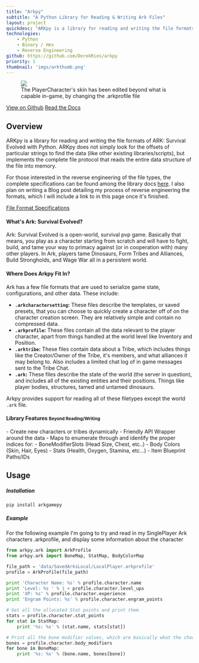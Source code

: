 ```yaml
---
title: "Arkpy"
subtitle: "A Python Library for Reading & Writing Ark Files"
layout: project
quickdesc: "ARKpy is a library for reading and writing the file formats of ARK: Survival Evolved with Python. ARKpy does not simply look for the offsets of particular strings to find the data (like other existing libraries/scripts), but implements the complete file protocol that reads the entire data structure of the file into memory."
technologies:
    - Python
    - Binary / Hex
    - Reverse Engineering
github: https://github.com/DerekRies/arkpy
priority: 1
thumbnail: 'imgs/arkthumb.png'
---
```


<div class="text-center big-figure">
    <figure class="figure">
        <img src="https://cloud.githubusercontent.com/assets/1471991/17155479/1b5b27a6-533a-11e6-84bd-439626d98a67.jpg">
        <figcaption class="figure-caption text-center">The PlayerCharacter's skin has been edited beyond what is capable in-game, by changing the .arkprofile file</figcaption>
        <!-- <img src="https://i.ytimg.com/vi/5fIAPcVdZO8/maxresdefault.jpg"> -->
        <!-- <figcaption class="figure-caption text-center">Players ride their Dinosaurs into combat! Ark: Survival Evolved is an action-adventure survival video game developed by Studio Wildcard.</figcaption> -->
    </figure>
    <a href="{{page.github}}" class="btn btn-lg btn-primary"><i class="fa fa-github"></i> View on Github</a>
    <a href="http://arkpy.readthedocs.io/en/latest/" class="btn btn-lg btn-secondary"><i class="fa fa-book"></i> Read the Docs</a>
</div>
<!-- 
<div class="row">
    <div class="col-md-6 text-center big-figure">
        <figure class="figure">
            <img src="https://cloud.githubusercontent.com/assets/1471991/17155479/1b5b27a6-533a-11e6-84bd-439626d98a67.jpg">
            <figcaption class="figure-caption text-center">The PlayerCharacter's skin has been edited beyond what is capable in-game, by changing the .arkprofile file</figcaption>
        </figure>
    </div>
    <div class="col-md-6 text-center big-figure">
        <figure class="figure">
            <img src="https://cloud.githubusercontent.com/assets/1471991/17155479/1b5b27a6-533a-11e6-84bd-439626d98a67.jpg">
            <figcaption class="figure-caption text-center">The PlayerCharacter's skin has been edited beyond what is capable in-game, by changing the .arkprofile file</figcaption>
        </figure>
    </div>
</div> -->

## Overview

ARKpy is a library for reading and writing the file formats of ARK: Survival Evolved with Python. ARKpy does not simply look for the offsets of particular strings to find the data (like other existing libraries/scripts), but implements the complete file protocol that reads the entire data structure of the file into memory.

For those interested in the reverse engineering of the file types, the complete specifications can be found among the library docs [here](http://arkpy.readthedocs.io/en/latest/formats/). I also plan on writing a Blog post detailing my process of reverse engineering the formats, which I will include a link to in this page once it's finished.

<div class="text-center">
    <a href="http://arkpy.readthedocs.io/en/latest/formats/" class="btn btn-lg btn-secondary"><i class="fa fa-external-link"></i> File Format Specifications</a>
</div>


#### What's Ark: Survival Evolved?

Ark: Survival Evolved is a open-world, survival pvp game. Basically that means, you play as a character starting from scratch and will have to fight, build, and tame your way to primacy against (or in cooperation with) many other players. In Ark, players tame Dinosaurs, Form Tribes and Alliances, Build Strongholds, and Wage War all in a persistent world.

#### Where Does Arkpy Fit In?

Ark has a few file formats that are used to serialize game state, configurations, and other data. These include:
 - **`.arkcharactersetting`:** These files describe the templates, or saved presets, that you can choose to quickly create a character off of on the character creation screen. They are relatively simple and contain no compressed data.
 - **`.arkprofile`:** These files contain all the data relevant to the player character, apart from things handled at the world level like Inventory and Position.
 - **`.arktribe`:** These files contain data about a Tribe, which includes things like the Creator/Owner of the Tribe, it's members, and what alliances it may belong to. Also includes a limited chat log of in game messages sent to the Tribe Chat.
 - **`.ark`:** These files describe the state of the world (the server in question), and includes all of the existing entities and their positions. Things like player bodies, structures, tamed and untamed dinosaurs.

Arkpy provides support for reading all of these filetypes except the world `.ark` file.

<h4>Library Features <small class="text-muted">Beyond Reading/Writing</small></h4>
 - Create new characters or tribes dynamically
 - Friendly API Wrapper around the data
 - Maps to enumerate through and identify the proper indices for:
   - BoneModifierSlots (Head Size, Chest, etc..)
   - Body Colors (Skin, Hair, Eyes)
   - Stats (Health, Oxygen, Stamina, etc...)
   - Item Blueprint Paths/IDs

## Usage

##### Installation

```
pip install arkgamepy
```

##### Example

For the following example I'm going to try and read in my SinglePlayer Ark characters .arkprofile, and display some information about the character

```python
from arkpy.ark import ArkProfile
from arkpy.ark import BoneMap, StatMap, BodyColorMap

file_path = 'data/SavedArksLocal/LocalPlayer.arkprofile'
profile = ArkProfile(file_path)

print 'Character Name: %s' % profile.character.name
print 'Level: %s ' % 1 + profile.character.level_ups
print 'XP: %s' % profile.character.experience
print 'Engram Points: %s' % profile.character.engram_points

# Get all the allocated Stat points and print them
stats = profile.character.stat_points
for stat in StatMap:
    print '%s: %s' % (stat.name, stats[stat])

# Print all the bone modifier values, which are basically what the character looks like
bones = profile.character.body_modifiers
for bone in BoneMap:
    print '%s: %s' % (bone.name, bones[bone])

```